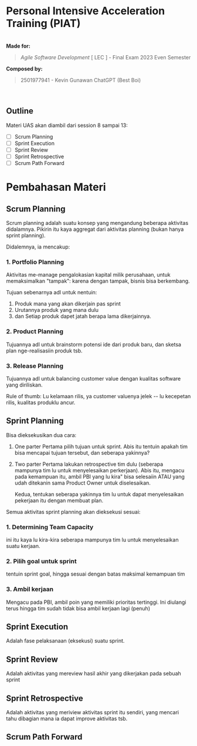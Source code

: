 
ㅤ
# Personal Intensive Acceleration Training (PIAT)

\
__Made for:__
> _Agile Software Development_
> [ LEC ] -  Final Exam
> 2023 Even Semester

__Composed by:__
> 2501977941 - Kevin Gunawan
> ChatGPT (Best Boi)

ㅤ

## Outline

Materi UAS akan diambil dari session 8 sampai 13:

- [ ] Scrum Planning
- [ ] Sprint Execution
- [ ] Sprint Review
- [ ] Sprint Retrospective
- [ ] Scrum Path Forward

# Pembahasan Materi

## Scrum Planning

Scrum planning adalah suatu konsep yang mengandung beberapa aktivitas didalamnya. Pikirin itu kaya aggregat dari aktivitas planning (bukan hanya sprint planning).

Didalemnya, ia mencakup:

### 1. Portfolio Planning
Aktivitas me-manage pengalokasian kapital milik perusahaan, untuk memaksimalkan "tampak": karena dengan tampak, bisnis bisa berkembang.

Tujuan sebenarnya adl untuk nentuin:
1. Produk mana yang akan dikerjain pas sprint
2. Urutannya produk yang mana dulu
3. dan Setiap produk dapet jatah berapa lama dikerjainnya.

### 2. Product Planning
Tujuannya adl untuk brainstorm potensi ide dari produk baru, dan sketsa plan nge-realisasiin produk tsb.

### 3. Release Planning
Tujuannya adl untuk balancing customer value dengan kualitas software yang diriliskan.

Rule of thumb: Lu kelamaan rilis, ya customer valuenya jelek -- lu kecepetan rilis, kualitas produklu ancur.



## Sprint Planning

Bisa dieksekusikan dua cara:

1. One parter
   Pertama pilih tujuan untuk sprint. Abis itu tentuin apakah tim bisa mencapai tujuan tersebut, dan seberapa yakinnya?

2. Two parter
   Pertama lakukan retrospective tim dulu (seberapa mampunya tim lu untuk menyelesaikan perkerjaan). Abis itu, mengacu pada kemampuan itu, ambil PBI yang lu kira" bisa selesaiin ATAU yang udah ditekanin sama Product Owner untuk diselesaikan.

   Kedua, tentukan seberapa yakinnya tim lu untuk dapat menyelesaikan pekerjaan itu dengan membuat plan.

Semua aktivitas sprint planning akan dieksekusi sesuai:
### 1. Determining Team Capacity
ini itu kaya lu kira-kira seberapa mampunya tim lu untuk menyelesaikan suatu kerjaan.

### 2. Pilih goal untuk sprint
tentuin sprint goal, hingga sesuai dengan batas maksimal kemampuan tim

### 3. Ambil kerjaan
Mengacu pada PBI, ambil poin yang memiliki prioritas tertinggi. Ini diulangi terus hingga tim sudah tidak bisa ambil kerjaan lagi (penuh)




## Sprint Execution

Adalah fase pelaksanaan (eksekusi) suatu sprint.

## Sprint Review

Adalah aktivitas yang mereview hasil akhir yang dikerjakan pada sebuah sprint

## Sprint Retrospective

Adalah aktivitas yang meriview aktivitas sprint itu sendiri, yang mencari tahu dibagian mana ia dapat improve aktivitas tsb.

## Scrum Path Forward



